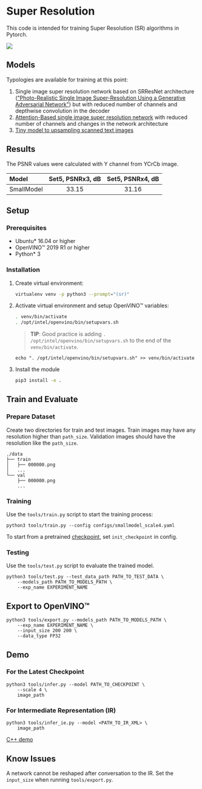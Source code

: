 # Super Resolution

This code is intended for training Super Resolution (SR) algorithms in Pytorch.

![](./sr.jpg)

## Models

Typologies are available for training at this point:

1. Single image super resolution network based on SRResNet architecture
(["Photo-Realistic Single Image Super-Resolution Using a Generative Adversarial
Network"](https://arxiv.org/pdf/1609.04802.pdf)) but with reduced number of channels and depthwise convolution in the decoder
2. [Attention-Based single image super resolution network](https://arxiv.org/pdf/1807.06779.pdf) with reduced number of channels and changes in the network architecture
3. [Tiny model to upsampling scanned text images](./README_text.md)

## Results

The PSNR values were calculated with Y channel from YCrCb image.

| Model      | Set5, PSNRx3, dB | Set5, PSNRx4, dB |
| :--------- | :--------------: | :--------------: |
| SmallModel | 33.15            | 31.16            |


## Setup

### Prerequisites

* Ubuntu\* 16.04 or higher
* OpenVINO™  2019 R1 or higher
* Python\* 3


### Installation

1. Create virtual environment:
    ```bash
    virtualenv venv -p python3 --prompt="(sr)"
    ```

2. Activate virtual environment and setup OpenVINO™  variables:
    ```bash
    . venv/bin/activate
    . /opt/intel/openvino/bin/setupvars.sh
    ```
    >**TIP**: Good practice is adding `. /opt/intel/openvino/bin/setupvars.sh` to the end of the `venv/bin/activate`.
    ```
    echo ". /opt/intel/openvino/bin/setupvars.sh" >> venv/bin/activate
    ```

3. Install the module
    ```bash
    pip3 install -e .
    ```

## Train and Evaluate

### Prepare Dataset

Create two directories for train and test images. Train images may have any resolution higher than `path_size`.
Validation images should have the resolution like the `path_size`.

```
./data
├── train
│   ├── 000000.png
│   ...
└── val
    ├── 000000.png
    ...
```

### Training

Use the `tools/train.py` script to start the training process:
```
python3 tools/train.py --config configs/smallmodel_scale4.yaml
```

To start from a pretrained [checkpoint](https://download.01.org/opencv/openvino_training_extensions/models/super_resolution/image_super_resolution.tar.gz), set `init_checkpoint` in config.


### Testing

Use the `tools/test.py` script to evaluate the trained model.

```
python3 tools/test.py --test_data_path PATH_TO_TEST_DATA \
    --models_path PATH_TO_MODELS_PATH \
    --exp_name EXPERIMENT_NAME
```

## Export to OpenVINO™ 

```
python3 tools/export.py --models_path PATH_TO_MODELS_PATH \
    --exp_name EXPERIMENT_NAME \
    --input_size 200 200 \
    --data_type FP32
```

## Demo

### For the Latest Checkpoint

```
python3 tools/infer.py --model PATH_TO_CHECKPOINT \
    --scale 4 \
    image_path
```

### For Intermediate Representation (IR)

```
python3 tools/infer_ie.py --model <PATH_TO_IR_XML> \
    image_path
```

[C++ demo](https://github.com/opencv/open_model_zoo/tree/master/demos/super_resolution_demo)


## Know Issues

A network cannot be reshaped after conversation to the IR. Set the `input_size` when running `tools/export.py`.
